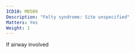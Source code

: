 ```yaml
---
ICD10: M0509
Description: "Felty syndrome: Site unspecified"
Matters: Yes
Weight: 1
---
```

If airway involved
